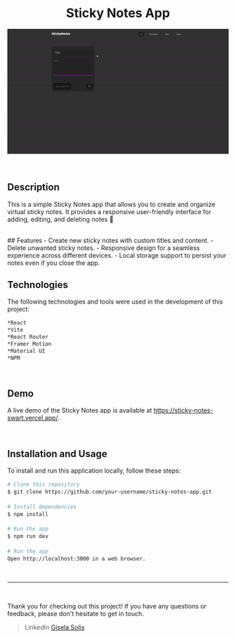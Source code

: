 <h1 align="center">
  <br>
  Sticky Notes App
  <br>
</h1>

![preview](public/preview.gif)

<br>

## Description
This is a simple Sticky Notes app that allows you to create and organize virtual sticky notes. It provides a responsive user-friendly interface for adding, editing, and deleting notes 🌟

<br>
## Features
  - Create new sticky notes with custom titles and content.
  - Delete unwanted sticky notes.
  - Responsive design for a seamless experience across different devices.
  - Local storage support to persist your notes even if you close the app.
<br>

## Technologies

The following technologies and tools were used in the development of this project:

    *React
    *Vite
    *React Router
    *Framer Motion
    *Material UI
    *NPM
<br>

## Demo

A live demo of the Sticky Notes app is available at https://sticky-notes-swart.vercel.app/.

<br>

## Installation and Usage

To install and run this application locally, follow these steps:

```bash
# Clone this repository
$ git clone https://github.com/your-username/sticky-notes-app.git

# Install dependencies
$ npm install

# Run the app
$ npm run dev

# Run the app
Open http://localhost:3000 in a web browser.
```

<br>
<hr>
<br>

Thank you for checking out this project! If you have any questions or feedback, please don't hesitate to get in touch.
> LinkedIn [Gisela Solis](https://www.linkedin.com/in/giselasolis/)

